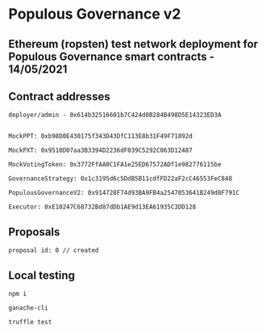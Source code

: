 # Populous Governance v2

## Ethereum (ropsten) test network deployment for Populous Governance smart contracts - 14/05/2021


## Contract addresses
```
deployer/admin - 0x614b32516601b7C424d0B284B498D5E14323ED3A


MockPPT: 0xb98D0E430175f343D43DfC113E8b31F49F71892d

MockPXT: 0x9510D07aa3B3394D2236dF039C5292C063D12487

MockVotingToken: 0x3772FfAA0C1FA1e25ED67572ADf1e982776115be

GovernanceStrategy: 0x1c3195d6c5DdB5B11cdfFD22aF2cC46553FeC848

PopulousGovernanceV2: 0x914728F74d93BA9FB4a2547053641B249d8F791C

Executor: 0xE10247C68732Bd87dDb1AE9d13EA61935C3DD128

```


## Proposals
```
proposal id: 0 // created
```


## Local testing

```
npm i 
```

```
ganache-cli
```

```
truffle test
```
